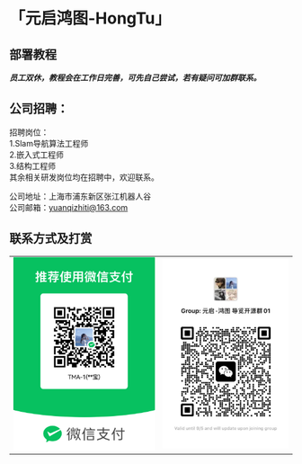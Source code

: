 # 「元启鸿图-HongTu」

## 部署教程

***员工双休，教程会在工作日完善，可先自己尝试，若有疑问可加群联系。***
  
  
## 公司招聘：
招聘岗位：  
1.Slam导航算法工程师  
2.嵌入式工程师  
3.结构工程师  
其余相关研发岗位均在招聘中，欢迎联系。  
  
公司地址：上海市浦东新区张江机器人谷  
公司邮箱：yuanqizhiti@163.com  

## 联系方式及打赏
<table><tr>
<td><img src="wxzhifu.jpeg" alt="vx支付"></td>
<td><img src="dayiqun.jpeg" alt="dayiqun"></td>
</tr></table>
